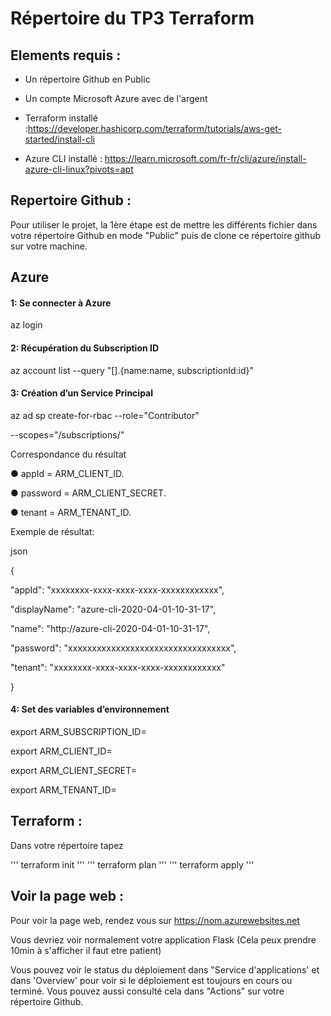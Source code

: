 # Répertoire du TP3 Terraform

## Elements requis :

- Un répertoire Github en Public
  
- Un compte Microsoft Azure avec de l'argent
  
- Terraform installé :https://developer.hashicorp.com/terraform/tutorials/aws-get-started/install-cli
  
- Azure CLI installé : https://learn.microsoft.com/fr-fr/cli/azure/install-azure-cli-linux?pivots=apt

## Repertoire Github :

Pour utiliser le projet, la 1ère étape est de mettre les différents fichier dans votre répertoire Github en mode "Public" puis de clone ce répertoire github sur votre machine.

## Azure

#### 1: Se connecter à Azure

az login

#### 2: Récupération du Subscription ID

az account list --query "[].{name:name, subscriptionId:id}"

#### 3: Création d’un Service Principal

az ad sp create-for-rbac --role="Contributor"

--scopes="/subscriptions/<YourSubscriptionId>"

Correspondance du résultat

● appId = ARM_CLIENT_ID.

● password = ARM_CLIENT_SECRET.

● tenant = ARM_TENANT_ID.

Exemple de résultat:

json

{

"appId": "xxxxxxxx-xxxx-xxxx-xxxx-xxxxxxxxxxxx",

"displayName": "azure-cli-2020-04-01-10-31-17",

"name": "http://azure-cli-2020-04-01-10-31-17",

"password": "xxxxxxxxxxxxxxxxxxxxxxxxxxxxxxxxxx",

"tenant": "xxxxxxxx-xxxx-xxxx-xxxx-xxxxxxxxxxxx"

}

#### 4: Set des variables d’environnement

export ARM_SUBSCRIPTION_ID=<SubscriptionId>

export ARM_CLIENT_ID=<appI>

export ARM_CLIENT_SECRET=<password>

export ARM_TENANT_ID=<tenant>



## Terraform :

Dans votre répertoire tapez

'''
terraform init
'''
'''
terraform plan
'''
'''
terraform apply
'''
## Voir la page web :

Pour voir la page web, rendez vous sur https://nom.azurewebsites.net

Vous devriez voir normalement votre application Flask (Cela peux prendre 10min à s'afficher il faut etre patient)

Vous pouvez voir le status du déploiement dans "Service d'applications' et dans 'Overview' pour voir si le déploiement est toujours en cours ou terminé.
Vous pouvez aussi consulté cela dans "Actions" sur votre répertoire Github.
